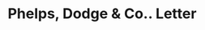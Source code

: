 ---
doi: 10.7916/D8MD0B2S
date_other: '1840'
date_other_textual: 1840-1849
form: correspondence
genre:
- Letters (correspondence)
name:
- Phelps, Dodge & Co.
object_in_context_url: https://biggert.cul.columbia.edu/items/view/ave_biggert_01093
subject_hierarchical_geographic:
- New York, New York, United States
subject_name:
- Phelps, Dodge & Co.
title: Phelps, Dodge & Co.. Letter
sort_title: Phelps, Dodge & Co.. Letter
call_number: ave_biggert_01093
coordinates:
- 40.71277777777778,-74.00583333333333
pid: ave_biggert_01093
identifiers: ave_biggert_01093
thumbnail: https://derivativo-1.library.columbia.edu/iiif/2/ldpd:344798/full/!256,256/0/native.jpg
permalink: "/biggert/ave_biggert_01093/"
layout: iiif-image-page
---